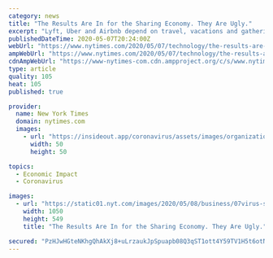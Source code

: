 ```yaml
---
category: news
title: "The Results Are In for the Sharing Economy. They Are Ugly."
excerpt: "Lyft, Uber and Airbnb depend on travel, vacations and gatherings. That’s a problem when much of the world is staying home."
publishedDateTime: 2020-05-07T20:24:00Z
webUrl: "https://www.nytimes.com/2020/05/07/technology/the-results-are-in-for-the-sharing-economy-they-are-ugly.html"
ampWebUrl: "https://www.nytimes.com/2020/05/07/technology/the-results-are-in-for-the-sharing-economy-they-are-ugly.amp.html"
cdnAmpWebUrl: "https://www-nytimes-com.cdn.ampproject.org/c/s/www.nytimes.com/2020/05/07/technology/the-results-are-in-for-the-sharing-economy-they-are-ugly.amp.html"
type: article
quality: 105
heat: 105
published: true

provider:
  name: New York Times
  domain: nytimes.com
  images:
    - url: "https://insideout.app/coronavirus/assets/images/organizations/nytimes.com-50x50.jpg"
      width: 50
      height: 50

topics:
  - Economic Impact
  - Coronavirus

images:
  - url: "https://static01.nyt.com/images/2020/05/08/business/07virus-share-print/07virus-share1-facebookJumbo.jpg"
    width: 1050
    height: 549
    title: "The Results Are In for the Sharing Economy. They Are Ugly."

secured: "PzHJwHGteNKhgQhAkXj8+uLrzaukJpSpuapb08Q3qST1ott4Y59TV1H5t6otNkwswM2/ioyfj09m0gjMjx4c58Fa4EhPgNXy1K9KuPGZFETg2//GzdguMjWNYGk1XqghMVcmlYW8JosbR+BcX73k9EKQUzag8y5sUHjI69fcs6NAh2ZlWubkysQOmEKYUSb+PJBxmTSO3Gobcu+IBmiccBAC0fxGkJ/SrrqJM7gleOWe4/4MYsNDH1dhsPtf9NeT41ELIFT9fURCwyKJ2o3A8NEMxnu8M60JoBC2L5aaJjnuc0uu8XsvP4WuYd9KdcOcxaiAaNx4TQs5WH4TASGgxYIa5ano5M2+YqH4pHKLle3sjPomyyUS+5nV8Is/nl8z9XXcxNYRSoA+okG1IKOzrcohvgwomRVEAEWnR6iz48LI5MpSmV1FU+bS4FEI9hv4OuXtpWAGilnh1LJ//Co9ZtimKZhxL9qTLaE3jXQ82BI=;hxFH/pTrDE6lPhruvIE+Gw=="
---
```


